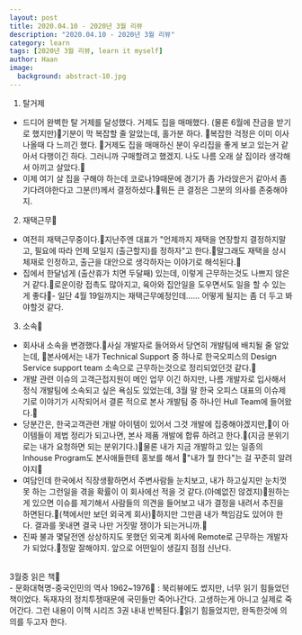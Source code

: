 ```yaml
---
layout: post
title: 2020.04.10 - 2020년 3월 리뷰
description: "2020.04.10 - 2020년 3월 리뷰" 
category: learn
tags: [2020년 3월 리뷰, learn it myself]
author: Haan
image:
  background: abstract-10.jpg
---
```





1. 탈거제
- 드디어 완벽한 탈 거제를 달성했다. 거제도 집을 매매했다. (물론 6월에 잔금을 받기로 했지만)기분이 막 복잡할 줄 알았는데, 홀가분 하다. 복잡한 걱정은 이미 이사나올때 다 느끼긴 했다. 거제도 집을 매매하신 분이 우리집을 좋게 보고 있는거 같아서 다행이긴 하다. 그러니까 구매할려고 했겠지. 나도 나름 오래 살 집이라 생각해서 아끼고 살았다.
- 이제 여기 살 집을 구해야 하는데 코로나19때문에 경기가 좀 가라앉은거 같아서 좀 기다려야한다고 그분(!!)께서 결정하셨다.뭐든 큰 결정은 그분의 의사를 존중해야지. 

2. 재택근무
- 여전히 재택근무중이다.지난주엔 대표가 "언제까지 재택을 연장할지 결정하지말고, 필요에 따라 언제 모일지 (출근할지)를 정하자"고 한다.말그래도 재택을 상시 체재로 인정하고, 출근을 대안으로 생각하자는 이야기로 해석된다.
- 집에서 한달넘게 (출산휴가 치면 두달째) 있는데, 이렇게 근무하는것도 나쁘지 않은거 같다.로운이랑 접촉도 많아지고, 육아와 집안일을 도우면서도 일을 할 수 있는게 좋다- 일단 4월 19일까지는 재택근무예정인데...... 어떻게 될지는 좀 더 두고 봐야할것 같다.

3. 소속
- 회사내 소속을 변경했다.사실 개발자로 들어와서 당연히 개발팀에 배치될 줄 알았는데, 본사에서는 내가 Technical Support 중 하나로 한국오피스의 Design Service support team 소속으로 근무하는것으로 정리되었던것 같다.
- 개발 관련 이슈의 고객근접지원이 메인 업무 이긴 하지만, 나름 개발자로 입사해서 정식 개발팀에 소속되고 싶은 욕심도 있었는데, 3월 말 한국 오피스 대표의 이슈제기로 이야기가 시작되어서 결론 적으로 본사 개발팀 중 하나인 Hull Team에 들어왔다.
- 당분간은, 한국고객관련 개발 아이템이 있어서 그것 개발에 집중해야겠지만,이 아이템들이 제법 정리가 되고나면, 본사 제품 개발에 합류 하려고 한다.(지금 분위기로는 내가 요청하면 되는 분위기다.)물론 내가 지금 개발하고 있는 일종의 Inhouse Program도 본사애들한테 홍보를 해서 "내가 뭘 한다"는 걸 꾸준히 알려야지
- 여담인데 한국에서 직장생활하면서 주변사람들 눈치보고, 내가 하고싶지만 눈치껏 못 하는 그런일을 겪을 확률이 이 회사에선 적을 것 같다.(아예없진 않겠지)원하는게 있으면 이슈를 제기해서 사람들의 의견을 들어보고 내가 결정을 내려서 추진을 하면된다.(책에서만 보던 외국계 회사)하지만 그만큼 내가 책임감도 있어야 한다. 결과를 못내면 결국 나만 거짓말 쟁이가 되는거니까.
- 진짜 불과 몇달전엔 상상하지도 못했던 외국계 회사에 Remote로 근무하는 개발자가 되었다.정말 잘해야지. 앞으로 어떤일이 생길지 점점 신난다.

<br>
3월중 읽은 책
<br>
- 문화대혁명-중국인민의 역사 1962~1976
: 북리뷰에도 썼지만, 너무 읽기 힘들었던 책이었다. 독재자의 정치투쟁때문에 국민들만 죽어나간다. 고생하는게 아니고 실제로 죽어간다. 그런 내용이 이책 시리즈 3권 내내 반복된다.읽기 힘들었지만, 완독한것에 의의를 두고자 한다.
